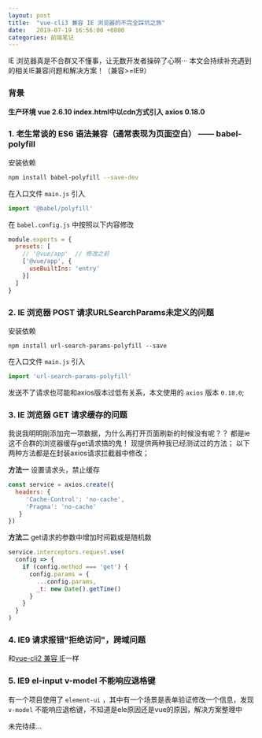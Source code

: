 ```yaml
---
layout: post
title:  "vue-cli3 兼容 IE 浏览器的不完全踩坑之旅"
date:   2019-07-19 16:56:00 +0800
categories: 前端笔记
---
```


IE 浏览器真是不合群又不懂事，让无数开发者操碎了心啊···
本文会持续补充遇到的相关IE兼容问题和解决方案！（兼容>=IE9）

### 背景
**生产环境**
**vue 2.6.10 index.html中以cdn方式引入**
**axios 0.18.0**

### 1. 老生常谈的 ES6 语法兼容（通常表现为页面空白） —— babel-polyfill
安装依赖
```bash
npm install babel-polyfill --save-dev
```
在入口文件 `main.js` 引入
```js
import '@babel/polyfill'
```
在 `babel.config.js` 中按照以下内容修改
```js
module.exports = {
  presets: [
    // '@vue/app'  // 修改之前
    ['@vue/app', {
      useBuiltIns: 'entry'
    }]
  ]
}
```

### 2. IE 浏览器 POST 请求**URLSearchParams未定义**的问题
安装依赖
```shell
npm install url-search-params-polyfill --save
```
在入口文件 `main.js` 引入
```js
import 'url-search-params-polyfill'
```
发送不了请求也可能和axios版本过低有关系，本文使用的 `axios` 版本 `0.18.0`;

### 3. IE 浏览器 GET 请求缓存的问题
我说我明明刚添加完一项数据，为什么再打开页面刷新的时候没有呢？？
都是ie这不合群的浏览器缓存get请求搞的鬼！
现提供两种我已经测试过的方法；
以下两种方法都是在封装axios请求拦截器中修改；

**方法一**
设置请求头，禁止缓存
```js
const service = axios.create({
  headers: {
     'Cache-Control': 'no-cache',
     'Pragma': 'no-cache'
   } 
})
```
**方法二**
get请求的参数中增加时间戳或是随机数
```js
service.interceptors.request.use(
  config => {
    if (config.method === 'get') {
      config.params = {
        ...config.params,
        _t: new Date().getTime()
      }
    }
  }
)
```

### 4. IE9 请求报错"拒绝访问"，跨域问题
和[vue-cli2 兼容 IE]([https://www.jianshu.com/p/f5d5bdde00a7](https://www.jianshu.com/p/f5d5bdde00a7)
)一样
### 5. IE9 el-input v-model 不能响应退格键
有一个项目使用了 `element-ui` ，其中有一个场景是表单验证修改一个信息，发现 `v-model` 不能响应退格键，不知道是ele原因还是vue的原因，解决方案整理中

 
未完待续...
